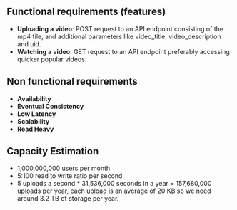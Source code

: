 
## Functional requirements (features)

- **Uploading a video**: POST request to an API endpoint consisting of the mp4 file, and additional parameters like video_title, video_description and uid.
- **Watching a video**: GET request to an API endpoint preferably accessing quicker popular videos.


## Non functional requirements

- **Availability**
- **Eventual Consistency**
- **Low Latency**
- **Scalability**
- **Read Heavy**

## Capacity Estimation

- 1,000,000,000 users per month
- 5:100 read to write ratio per second
- 5 uploads a second * 31,536,000 seconds in a year = 157,680,000 uploads per year, each upload is an average of 20 KB so we need around 3.2 TB of storage per year.
